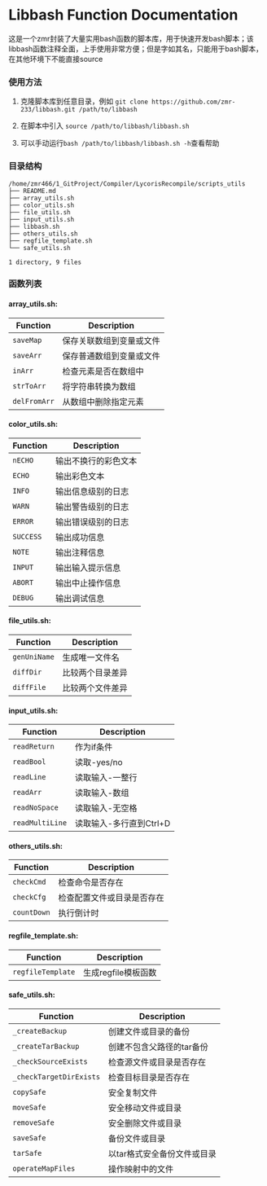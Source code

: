 # Libbash Function Documentation

这是一个zmr封装了大量实用bash函数的脚本库，用于快速开发bash脚本；该libbash函数注释全面，上手使用非常方便；但是字如其名，只能用于bash脚本，在其他环境下不能直接source

### 使用方法

1. 克隆脚本库到任意目录，例如 `git clone https://github.com/zmr-233/libbash.git /path/to/libbash`

2. 在脚本中引入 `source /path/to/libbash/libbash.sh`

3. 可以手动运行`bash /path/to/libbash/libbash.sh -h`查看帮助

### 目录结构

```
/home/zmr466/1_GitProject/Compiler/LycorisRecompile/scripts_utils
├── README.md
├── array_utils.sh
├── color_utils.sh
├── file_utils.sh
├── input_utils.sh
├── libbash.sh
├── others_utils.sh
├── regfile_template.sh
└── safe_utils.sh

1 directory, 9 files
```

### 函数列表

#### array_utils.sh:
| Function | Description |
|----------|-------------|
| `saveMap` | 保存关联数组到变量或文件 |
| `saveArr` | 保存普通数组到变量或文件 |
| `inArr` | 检查元素是否在数组中 |
| `strToArr` | 将字符串转换为数组 |
| `delFromArr` | 从数组中删除指定元素 |

#### color_utils.sh:
| Function | Description |
|----------|-------------|
| `nECHO` | 输出不换行的彩色文本 |
| `ECHO` | 输出彩色文本 |
| `INFO` | 输出信息级别的日志 |
| `WARN` | 输出警告级别的日志 |
| `ERROR` | 输出错误级别的日志 |
| `SUCCESS` | 输出成功信息 |
| `NOTE` | 输出注释信息 |
| `INPUT` | 输出输入提示信息 |
| `ABORT` | 输出中止操作信息 |
| `DEBUG` | 输出调试信息 |

#### file_utils.sh:
| Function | Description |
|----------|-------------|
| `genUniName` | 生成唯一文件名 |
| `diffDir` | 比较两个目录差异 |
| `diffFile` | 比较两个文件差异 |

#### input_utils.sh:
| Function | Description |
|----------|-------------|
| `readReturn` | 作为if条件 |
| `readBool` | 读取-yes/no |
| `readLine` | 读取输入-一整行 |
| `readArr` | 读取输入-数组 |
| `readNoSpace` | 读取输入-无空格 |
| `readMultiLine` | 读取输入-多行直到Ctrl+D |

#### others_utils.sh:
| Function | Description |
|----------|-------------|
| `checkCmd` | 检查命令是否存在 |
| `checkCfg` | 检查配置文件或目录是否存在 |
| `countDown` | 执行倒计时 |

#### regfile_template.sh:
| Function | Description |
|----------|-------------|
| `regfileTemplate` | 生成regfile模板函数 |

#### safe_utils.sh:
| Function | Description |
|----------|-------------|
| `_createBackup` | 创建文件或目录的备份 |
| `_createTarBackup` | 创建不包含父路径的tar备份 |
| `_checkSourceExists` | 检查源文件或目录是否存在 |
| `_checkTargetDirExists` | 检查目标目录是否存在 |
| `copySafe` | 安全复制文件 |
| `moveSafe` | 安全移动文件或目录 |
| `removeSafe` | 安全删除文件或目录 |
| `saveSafe` | 备份文件或目录 |
| `tarSafe` | 以tar格式安全备份文件或目录 |
| `operateMapFiles` | 操作映射中的文件 |

